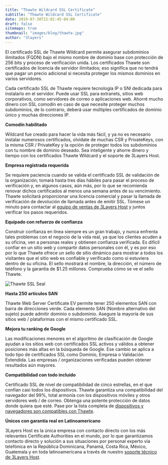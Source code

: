 ```yaml
---
title: "Thawte Wildcard SSL Certificate"
subtitle: "Thawte Wildcard SSL Certificate"
date: 2019-07-30T22:02:45-04:00
draft: false
sitemaps: true
thumbnail: "images/blog/thawte.jpg"
author: "3layers"
---
```


El certificado SSL de Thawte Wildcard permite asegurar subdominios ilimitados (FQDN) bajo el mismo nombre de dominio base con protección de 256 bits y proceso de verificación unida. Los certificados Thawte son certificados de licencia de servidor ilimitados; eso significa que no tendrá que pagar un precio adicional si necesita proteger los mismos dominios en varios servidores.

Cada certificado SSL de Thawte requiere tecnología IP o SNI dedicada para instalarlo en el servidor. Puede usar SSL para extranets, sitios web corporativos, como servidores de correo o aplicaciones web. Ahorré mucho dinero con SSL comodín en caso de que necesite proteger muchos subdominios, de lo contrario, deberá usar múltiples certificados de dominio único y muchas direcciones IP. 

**Comodín habilitado**

Wildcard fue creado para hacer la vida más fácil, y ya no es necesario instalar numerosos certificados, olvídate de muchas CSR y PrivateKeys, con la misma CSR / PrivateKey y la opción de proteger todos los subdominios con tu nombre de dominio deseado. Sea inteligente y ahorre dinero y tiempo con los certificados Thawte Wildcard y el soporte de 3Layers Host.

**Empresa registrada requerida**

Se requiere paciencia cuando se valida el certificado SSL de validación de la organización; tomará hasta tres días hábiles para pasar el proceso de verificación y, en algunos casos, aún más, por lo que se recomienda renovar dichos certificados al menos una semana antes de su vencimiento. Thawte solicitará proporcionar una licencia comercial y pasar la llamada de verificación de devolución de llamada antes de emitir SSL. Tómese un minuto para contactar al [equipo de ventas de 3Layers Host](https://3layers.host/contact/) y juntos verificar los pasos requeridos.

**Equipado con refuerzo de confianza**

Construir confianza en línea siempre es un gran trabajo, y nunca enfrenta tales problemas con el negocio de la vida real, ya que los clientes acuden a su oficina, ven a personas reales y obtienen confianza verificada. Es difícil confiar en un sitio web y compartir datos personales con él, y es por eso por lo que Thawte ofrece un sello de sitio dinámico para mostrar a todos los visitantes que el sitio web es confiable y verificado como si estuviera dentro de su oficina. El sello mostrará el nombre, la dirección, el número de teléfono y la garantía de $1.25 millones. Comprueba cómo se ve el sello Thawte.

![Thawte SSL Seal](/images/blog/thawte-seal.png)

**Hasta 250 artículos SAN**

Thawte Web Server Certificate EV permite tener 250 elementos SAN con barra de direcciones verde. Cada elemento SAN (Nombre alternativo del sujeto) puede admitir dominio o subdominio. Asegure la mayoría de sus sitios web / plataformas con el mismo certificado SSL.

**Mejora tu ranking de Google**

Las modificaciones menores en el algoritmo de clasificación de Google ayudan a los sitios web con certificados SSL activos y válidos a obtener posiciones más altas en la búsqueda de Google. Ese cambio se aplica a todo tipo de certificados SSL como Dominio, Empresa o Validación Extendida. Las empresas / organizaciones verificadas pueden obtener resultados aún mayores.

**Compatibilidad con todo incluido**

Certificado SSL de nivel de compatibilidad de cinco estrellas, en el que confían casi todos los dispositivos. Thawte garantiza una compatibilidad del navegador del 99%, total armonía con los dispositivos móviles y otros servidores web / de correo. Obtenga una potente protección de datos donde quiera que esté. Pase por la lista completa de [dispositivos y navegadores son compatibles con Thawte](https://3layers.host/blog/compatibilidad-de-dispositivos-con-ssl/).

**Únicos con garantía real en Latinoamericano**

3Layers Host es la única empresa con contacto directo con los más relevantes Certificate Authorities en el mundo, por lo que garantizamos contacto directo y solución a sus situaciones por personal experto vía telefónica en la República Dominicana, Panamá, Costa Rica, México, Guatemala y en toda latinoamericana a través de nuestro [soporte técnico de 3Layers Host](https://3layers.host/contact/).